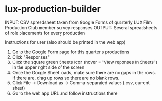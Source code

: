 # lux-production-builder
INPUT: CSV spreadsheet taken from Google Forms of quarterly LUX Film Production Club member survey responses
OUTPUT: Several spreadsheets of role placements for every production

Instructions for user (also should be printed in the web app)
1. Go to the Google Form page for this quarter's productions
2. Click "Responses"
3. Click the square green Sheets icon (hover = "View reponses in Sheets") in the upper right side of the screen
4. Once the Google Sheet loads, make sure there are no gaps in the rows. If there are, drag up rows
so there are no blank rows.
5. Click File -> Download as -> Comma-separated values (.csv, current sheet)
6. Go to the web app URL and follow instructions there

